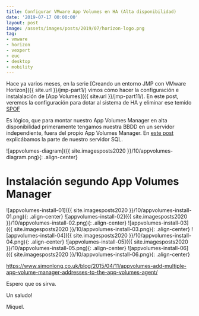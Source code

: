 ```yaml
---
title: Configurar VMware App Volumes en HA (Alta disponibilidad)
date: '2019-07-17 00:00:00'
layout: post
image: /assets/images/posts/2019/07/horizon-logo.png
tag:
- vmware
- horizon
- vexpert
- euc
- desktop
- mobility
---
```


Hace ya varios meses, en la serie [Creando un entorno JMP con VMware Horizon]({{ site.url }}/jmp-part1/) vimos cómo hacer la configuración e instalalación de [App Volumes]({{ site.url }}/jmp-part11/). En este post, veremos la configuración para dotar al sistema de HA y eliminar ese temido [SPOF](https://es.wikipedia.org/wiki/Single_point_of_failure)

Es lógico, que para montar nuestro App Volumes Manager en alta disponibilidad primeramente tengamos nuestra BBDD en un servidor independiente, fuera del propio App Volumes Manager. En [este post](https://miquelmariano.github.io/jmp-part11/) explicábamos la parte de nuestro servidor SQL.

![appvolumes-diagram]({{ site.imagesposts2020 }}/10/appvolumes-diagram.png){: .align-center} 

# Instalación segundo App Volumes Manager

![appvolumes-install-01]({{ site.imagesposts2020 }}/10/appvolumes-install-01.png){: .align-center} 
![appvolumes-install-02]({{ site.imagesposts2020 }}/10/appvolumes-install-02.png){: .align-center} 
![appvolumes-install-03]({{ site.imagesposts2020 }}/10/appvolumes-install-03.png){: .align-center} 
![appvolumes-install-04]({{ site.imagesposts2020 }}/10/appvolumes-install-04.png){: .align-center} 
![appvolumes-install-05]({{ site.imagesposts2020 }}/10/appvolumes-install-05.png){: .align-center} 
![appvolumes-install-06]({{ site.imagesposts2020 }}/10/appvolumes-install-06.png){: .align-center} 

https://www.simonlong.co.uk/blog/2015/04/11/appvolumes-add-multiple-app-volume-manager-addresses-to-the-app-volumes-agent/


Espero que os sirva.

Un saludo!

Miquel.



